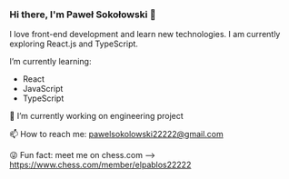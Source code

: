 ### Hi there, I'm Paweł Sokołowski 👋
I love front-end development and learn new technologies. I am currently exploring React.js and TypeScript.

I’m currently learning:
- React
- JavaScript
- TypeScript


 🔭 I’m currently working on engineering project
 
 📫 How to reach me: pawelsokolowski22222@gmail.com
 
 😜 Fun fact: meet me on chess.com --> https://www.chess.com/member/elpablos22222


